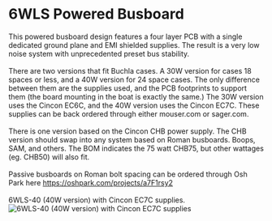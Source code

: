 # 6WLS Powered Busboard
This powered busboard design features a four layer PCB with a single dedicated ground plane and EMI shielded supplies. The result is a very low noise system with unprecedented preset bus stability.
</br>
</br>
There are two versions that fit Buchla cases. A 30W version for cases 18 spaces or less, and a 40W version for 24 space cases. The only difference between them are the supplies used, and the PCB footprints to support them (the board mounting in the boat is exactly the same.) The 30W version uses the Cincon EC6C, and the 40W version uses the Cincon EC7C. These supplies can be back ordered through either mouser.com or sager.com. 
</br>
</br>
There is one version based on the Cincon CHB power supply. The CHB version should swap into any system based on Roman busboards. Boops, SAM, and others. The BOM indicates the 75 watt CHB75, but other wattages (eg. CHB50) will also fit.
</br>
</br>
Passive busboards on Roman bolt spacing can be ordered through Osh Park here https://oshpark.com/projects/a7F1rsy2
</br>
</br>
6WLS-40 (40W version) with Cincon EC7C supplies.
![6WLS-40 (40W version) with Cincon EC7C supplies](6WLS-40W-2.jpg?raw=true "6WLS-40W")
